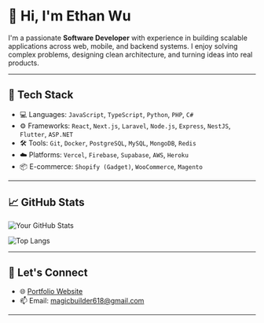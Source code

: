# 👋 Hi, I'm Ethan Wu

I'm a passionate **Software Developer** with experience in building scalable applications across web, mobile, and backend systems. I enjoy solving complex problems, designing clean architecture, and turning ideas into real products.

---

## 🧰 Tech Stack

- 💻 Languages: `JavaScript`, `TypeScript`, `Python`, `PHP`, `C#`
- ⚙️ Frameworks: `React`, `Next.js`, `Laravel`, `Node.js`, `Express`, `NestJS`, `Flutter`, `ASP.NET`
- 🛠 Tools: `Git`, `Docker`, `PostgreSQL`, `MySQL`, `MongoDB`, `Redis`
- ☁️ Platforms: `Vercel`, `Firebase`, `Supabase`, `AWS`, `Heroku`
- 📦 E-commerce: `Shopify (Gadget)`, `WooCommerce`, `Magento`

---

## 📈 GitHub Stats

![Your GitHub Stats](https://github-readme-stats.vercel.app/api?username=magicbuilder618&show_icons=true&theme=default)

![Top Langs](https://github-readme-stats.vercel.app/api/top-langs/?username=magicbuilder618&layout=compact)

---

## 🤝 Let's Connect

- 🌐 [Portfolio Website](https://webu.life)
- 📫 Email: magicbuilder618@gmail.com

---
